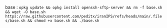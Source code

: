 base : 
```opkg update && opkg install openssh-sftp-server && rm -f base.sh && wget -O base.sh https://raw.githubusercontent.com/peditx/iranIPS/refs/heads/main/.files/base.sh && chmod +x base.sh && ./base.sh```
